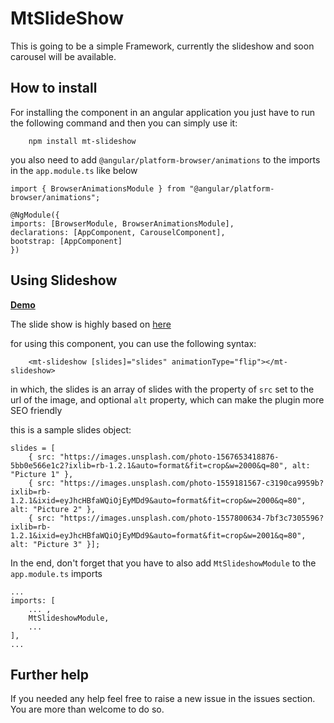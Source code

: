 # MtSlideShow

This is going to be a simple Framework, currently the slideshow and soon carousel will be available.

## How to install

For installing the component in an angular application you just have to run the following command and then you can simply use it:

        npm install mt-slideshow

you also need to add `@angular/platform-browser/animations` to the imports in the `app.module.ts` like below

    import { BrowserAnimationsModule } from "@angular/platform-browser/animations";

    @NgModule({
    imports: [BrowserModule, BrowserAnimationsModule],
    declarations: [AppComponent, CarouselComponent],
    bootstrap: [AppComponent]
    })

## Using Slideshow
 [**Demo**](https://brampeirs.github.io/angular-carousel/)  

The slide show is highly based on [here](https://github.com/brampeirs/angular-carousel)

for using this component, you can use the following syntax:

        <mt-slideshow [slides]="slides" animationType="flip"></mt-slideshow>

in which, the slides is an array of slides with the property of `src` set to the url of the image, and optional `alt` property, which can make the plugin more SEO friendly

this is a sample slides object:

    slides = [
        { src: "https://images.unsplash.com/photo-1567653418876-5bb0e566e1c2?ixlib=rb-1.2.1&auto=format&fit=crop&w=2000&q=80", alt: "Picture 1" },
        { src: "https://images.unsplash.com/photo-1559181567-c3190ca9959b?ixlib=rb-1.2.1&ixid=eyJhcHBfaWQiOjEyMDd9&auto=format&fit=crop&w=2000&q=80", alt: "Picture 2" },
        { src: "https://images.unsplash.com/photo-1557800634-7bf3c7305596?ixlib=rb-1.2.1&ixid=eyJhcHBfaWQiOjEyMDd9&auto=format&fit=crop&w=2001&q=80", alt: "Picture 3" }];

In the end, don't forget that you have to also add `MtSlideshowModule` to the `app.module.ts` imports

    ...
    imports: [
        ... ,
        MtSlideshowModule,
        ...
    ],
    ...
## Further help

If you needed any help feel free to raise a new issue in the issues section. You are more than welcome to do so.
